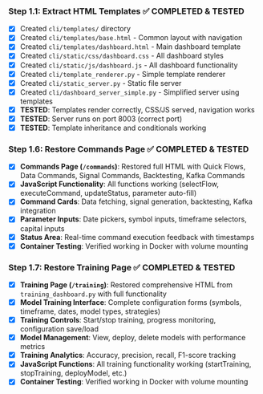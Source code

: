 ### **Step 1.1: Extract HTML Templates ✅ COMPLETED & TESTED**
- [x] Created `cli/templates/` directory
- [x] Created `cli/templates/base.html` - Common layout with navigation
- [x] Created `cli/templates/dashboard.html` - Main dashboard template
- [x] Created `cli/static/css/dashboard.css` - All dashboard styles
- [x] Created `cli/static/js/dashboard.js` - All dashboard functionality
- [x] Created `cli/template_renderer.py` - Simple template renderer
- [x] Created `cli/static_server.py` - Static file server
- [x] Created `cli/dashboard_server_simple.py` - Simplified server using templates
- [x] **TESTED**: Templates render correctly, CSS/JS served, navigation works
- [x] **TESTED**: Server runs on port 8003 (correct port)
- [x] **TESTED**: Template inheritance and conditionals working

### **Step 1.6: Restore Commands Page ✅ COMPLETED & TESTED**
- [x] **Commands Page (`/commands`)**: Restored full HTML with Quick Flows, Data Commands, Signal Commands, Backtesting, Kafka Commands
- [x] **JavaScript Functionality**: All functions working (selectFlow, executeCommand, updateStatus, parameter auto-fill)
- [x] **Command Cards**: Data fetching, signal generation, backtesting, Kafka integration
- [x] **Parameter Inputs**: Date pickers, symbol inputs, timeframe selectors, capital inputs
- [x] **Status Area**: Real-time command execution feedback with timestamps
- [x] **Container Testing**: Verified working in Docker with volume mounting

### **Step 1.7: Restore Training Page ✅ COMPLETED & TESTED**
- [x] **Training Page (`/training`)**: Restored comprehensive HTML from `training_dashboard.py` with full functionality
- [x] **Model Training Interface**: Complete configuration forms (symbols, timeframe, dates, model types, strategies)
- [x] **Training Controls**: Start/stop training, progress monitoring, configuration save/load
- [x] **Model Management**: View, deploy, delete models with performance metrics
- [x] **Training Analytics**: Accuracy, precision, recall, F1-score tracking
- [x] **JavaScript Functions**: All training functionality working (startTraining, stopTraining, deployModel, etc.)
- [x] **Container Testing**: Verified working in Docker with volume mounting
